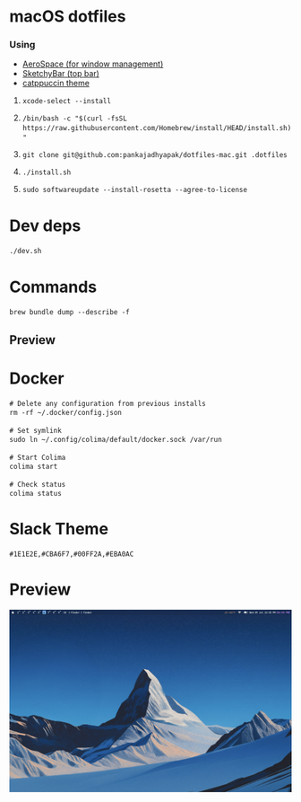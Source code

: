 # macOS dotfiles

### Using

- [AeroSpace (for window management)](https://github.com/nikitabobko/AeroSpace)
- [SketchyBar (top bar)](https://github.com/FelixKratz/SketchyBar)
- [catppuccin theme](https://github.com/catppuccin/catppuccin)

1. `xcode-select --install`

2. `/bin/bash -c "$(curl -fsSL https://raw.githubusercontent.com/Homebrew/install/HEAD/install.sh)"`

3. `git clone git@github.com:pankajadhyapak/dotfiles-mac.git .dotfiles`

4. `./install.sh`

5. `sudo softwareupdate --install-rosetta --agree-to-license`

# Dev deps

`./dev.sh`

# Commands

`brew bundle dump --describe -f`

## Preview

# Docker

```
# Delete any configuration from previous installs
rm -rf ~/.docker/config.json

# Set symlink
sudo ln ~/.config/colima/default/docker.sock /var/run

# Start Colima
colima start

# Check status
colima status
```

# Slack Theme

```
#1E1E2E,#CBA6F7,#00FF2A,#EBA0AC
```

# Preview

![Preview](preview.jpg)
